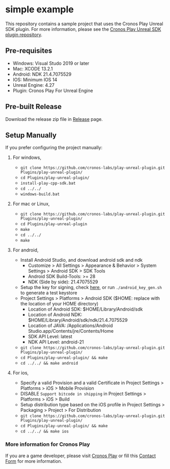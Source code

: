 # simple example
This repository contains a sample project that uses the Cronos Play Unreal SDK plugin. For more
information, please see the [Cronos Play Unreal SDK plugin
repository](https://github.com/crypto-com/play-unreal-plugin).

## Pre-requisites
- Windows: Visual Studo 2019 or later
- Mac: XCODE 13.2.1
- Android: NDK 21.4.7075529
- IOS: Minimum IOS 14
- Unreal Engine: 4.27
- Plugin: Cronos Play For Unreal Engine

## Pre-built Release
Download the release zip file in [Release](https://github.com/cronos-labs/play-unreal-demo/releases) page.


## Setup Manually
If you prefer configuring the project manually:
1. For windows,
   - `git clone https://github.com/cronos-labs/play-unreal-plugin.git Plugins/play-unreal-plugin/`
   - `cd Plugins/play-unreal-plugin/`
   - `install-play-cpp-sdk.bat`
   - `cd ../../`
   - `windows-build.bat`

2. For mac or Linux,
   - `git clone https://github.com/cronos-labs/play-unreal-plugin.git Plugins/play-unreal-plugin/`
   - `cd Plugins/play-unreal-plugin`
   - `make`
   - `cd ../../`
   - `make`

3. For android,
   - Install Android Studio, and download android sdk and ndk
     - Customize > All Settings > Appearance & Behavior > System Settings > Android SDK > SDK
       Tools
     - Android SDK Build-Tools: >= 28
     - NDK (Side by side): 21.47075529
   - Setup the key for signing, check
     [here](https://docs.unrealengine.com/4.27/en-US/SharingAndReleasing/Mobile/Android/DistributionSigning/),
     or run `./android_key_gen.sh` to generate a test keystore
   - Project Settings > Platforms > Android SDK ($HOME: replace with the location of your HOME
     directory)
     - Location of Android SDK: $HOME/Library/Android/sdk
     - Location of Android NDK: $HOME/Library/Android/sdk/ndk/21.4.7075529
     - Location of JAVA: /Applications/Android Studio.app/Contents/jre/Contents/Home
     - SDK API Level: latest
     - NDK API Level: android-21
   - `git clone https://github.com/cronos-labs/play-unreal-plugin.git Plugins/play-unreal-plugin/`
   - `cd Plugins/play-unreal-plugin/ && make`
   - `cd ../../ && make android`

4. For ios,
   - Specify a valid Provision and a valid Certificate in Project Settings > Platforms > iOS > Mobile Provision
   - DISABLE `Support bitcode in shipping` in Project Settings > Platforms > iOS > Build
   - Setup distribution type based on the iOS profile in Project Settings > Packaging > Project > For Distribution
   - `git clone https://github.com/cronos-labs/play-unreal-plugin.git Plugins/play-unreal-plugin/`
   - `cd Plugins/play-unreal-plugin/ && make`
   - `cd ../../ && make ios`

### More information for Cronos Play
If you are a game developer, please visit [Cronos Play](https://cronos.org/play) or fill this
[Contact Form](https://airtable.com/shrFiQnLrcpeBp2lS) for more information.
